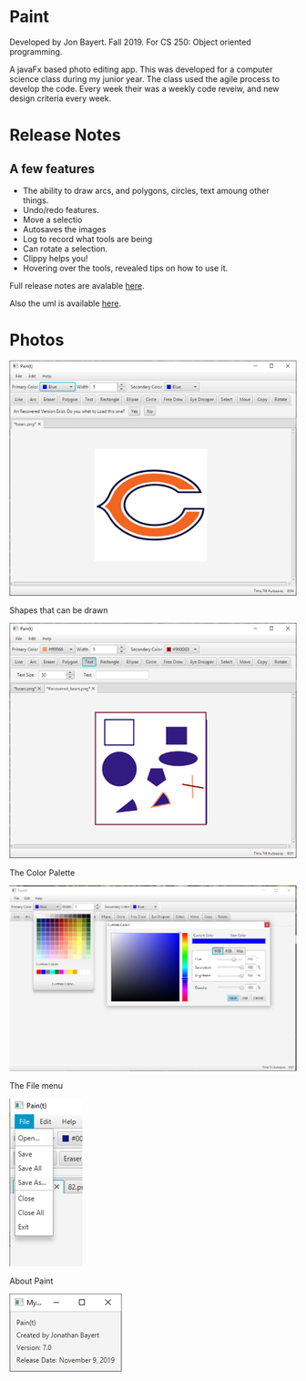# Paint
Developed by Jon Bayert. Fall 2019. For CS 250: Object oriented programming.

A javaFx based photo editing app. This was developed for a computer science class during my junior year. The class used the agile process to develop the code. Every week their was a weekly code reveiw, and new design criteria every week.

# Release Notes

## A few features

* The ability to draw arcs, and polygons, circles, text amoung other things.
* Undo/redo features.
* Move a selectio
* Autosaves the images
* Log to record what tools are being 
* Can rotate a selection.
* Clippy helps you!
* Hovering over the tools, revealed tips on how to use it.

Full release notes are avalable [here](https://github.com/jbayert/Paint/blob/master/docs/Pain(t)%20Release%20Notes%20Jonathan%20Bayert.txt).

Also the uml is available [here](https://github.com/jbayert/Paint/blob/master/docs/UML%20Jonathan%20Bayert.pdf). 

# Photos

![The Paint application](https://github.com/jbayert/Paint/blob/master/Photos/Capture1.PNG)

Shapes that can be drawn

![The shapes](https://github.com/jbayert/Paint/blob/master/Photos/Capture2.PNG)

The Color Palette

![The color selector](https://github.com/jbayert/Paint/blob/master/Photos/Capture3.PNG)

The File menu

![File menu](https://github.com/jbayert/Paint/blob/master/Photos/The%20menu.png)

About Paint

![About Paint](https://github.com/jbayert/Paint/blob/master/Photos/aboutPaint.png)
